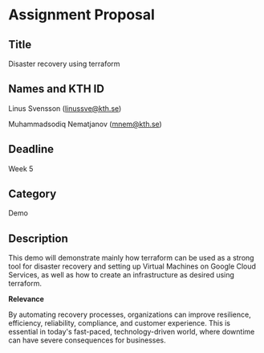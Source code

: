 # Assignment Proposal

## Title

Disaster recovery using terraform 

## Names and KTH ID

Linus Svensson (linussve@kth.se)

Muhammadsodiq Nematjanov (mnem@kth.se)

## Deadline

Week 5

## Category

Demo

## Description

This demo will demonstrate mainly how terraform can be used as a strong tool for disaster recovery and setting up Virtual Machines on Google Cloud Services, as well as how to create an infrastructure as desired using terraform.

**Relevance**

By automating recovery processes, organizations can improve resilience, efficiency, reliability, compliance, and customer experience. This is essential in today's fast-paced, technology-driven world, where downtime can have severe consequences for businesses.




